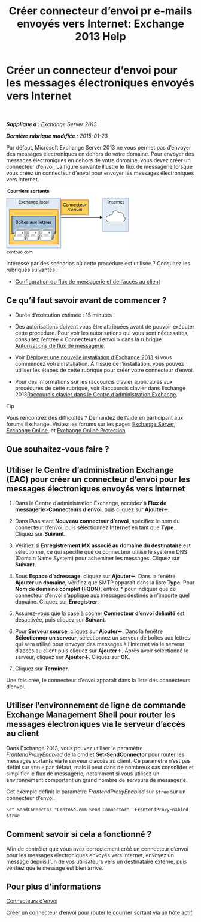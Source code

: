 ﻿---
title: 'Créer connecteur d’envoi pr e-mails envoyés vers Internet: Exchange 2013 Help'
TOCTitle: Créer un connecteur d’envoi pour les messages électroniques envoyés vers Internet
ms:assetid: 6deaefa8-1152-40d9-b1ba-9c19bdf8a928
ms:mtpsurl: https://technet.microsoft.com/fr-fr/library/JJ657457(v=EXCHG.150)
ms:contentKeyID: 50478399
ms.date: 04/24/2018
mtps_version: v=EXCHG.150
ms.translationtype: HT
---

# Créer un connecteur d’envoi pour les messages électroniques envoyés vers Internet

 

_**Sapplique à :** Exchange Server 2013_

_**Dernière rubrique modifiée :** 2015-01-23_

Par défaut, Microsoft Exchange Server 2013 ne vous permet pas d’envoyer des messages électroniques en dehors de votre domaine. Pour envoyer des messages électroniques en dehors de votre domaine, vous devez créer un connecteur d’envoi. La figure suivante illustre le flux de messagerie lorsque vous créez un connecteur d’envoi pour envoyer les messages électroniques vers Internet.

![connector\_send\_onprem\_internet](images/JJ657457.e8963e4f-7dce-461f-bbcf-660278cefa35(EXCHG.150).gif "connector_send_onprem_internet")

Intéressé par des scénarios où cette procédure est utilisée ? Consultez les rubriques suivantes :

  - [Configuration du flux de messagerie et de l’accès au client](configure-mail-flow-and-client-access-exchange-2013-help.md)

## Ce qu’il faut savoir avant de commencer ?

  - Durée d'exécution estimée : 15 minutes

  - Des autorisations doivent vous être attribuées avant de pouvoir exécuter cette procédure. Pour voir les autorisations qui vous sont nécessaires, consultez l’entrée « Connecteurs d’envoi » dans la rubrique [Autorisations de flux de messagerie](mail-flow-permissions-exchange-2013-help.md).

  - Voir [Déployer une nouvelle installation d’Exchange 2013](deploy-a-new-installation-of-exchange-2013-exchange-2013-help.md) si vous commencez votre installation. À l’issue de l’installation, vous pouvez utiliser les étapes de cette rubrique pour créer votre connecteur d’envoi.

  - Pour des informations sur les raccourcis clavier applicables aux procédures de cette rubrique, voir Raccourcis clavier dans Exchange 2013[Raccourcis clavier dans le Centre d’administration Exchange](keyboard-shortcuts-in-the-exchange-admin-center-exchange-online-protection-help.md).

> [!TIP]
> Vous rencontrez des difficultés ? Demandez de l’aide en participant aux forums Exchange. Visitez les forums sur les pages <a href="https://go.microsoft.com/fwlink/p/?linkid=60612">Exchange Server</a>, <a href="https://go.microsoft.com/fwlink/p/?linkid=267542">Exchange Online</a>, et <a href="https://go.microsoft.com/fwlink/p/?linkid=285351">Exchange Online Protection</a>.


## Que souhaitez-vous faire ?

## Utiliser le Centre d’administration Exchange (EAC) pour créer un connecteur d’envoi pour les messages électroniques envoyés vers Internet

1.  Dans le Centre d’administration Exchange, accédez à **Flux de messagerie**\>**Connecteurs d’envoi**, puis cliquez sur **Ajouter**![Icône Ajouter](images/JJ218640.c1e75329-d6d7-4073-a27d-498590bbb558(EXCHG.150).gif "Icône Ajouter").

2.  Dans l’Assistant **Nouveau connecteur d’envoi**, spécifiez le nom du connecteur d’envoi, puis sélectionnez **Internet** en tant que **Type**. Cliquez sur **Suivant**.

3.  Vérifiez si **Enregistrement MX associé au domaine du destinataire** est sélectionné, ce qui spécifie que ce connecteur utilise le système DNS (Domain Name System) pour acheminer les messages. Cliquez sur **Suivant**.

4.  Sous **Espace d’adressage**, cliquez sur **Ajouter**![Icône Ajouter](images/JJ218640.c1e75329-d6d7-4073-a27d-498590bbb558(EXCHG.150).gif "Icône Ajouter"). Dans la fenêtre **Ajouter un domaine**, vérifiez que SMTP apparaît dans la liste **Type**. Pour **Nom de domaine complet (FQDN)**, entrez \* pour indiquer que ce connecteur d’envoi s’applique aux messages destinés à n’importe quel domaine. Cliquez sur **Enregistrer**.

5.  Assurez-vous que la case à cocher **Connecteur d’envoi délimité** est désactivée, puis cliquez sur **Suivant**.

6.  Pour **Serveur source**, cliquez sur **Ajouter**![Icône Ajouter](images/JJ218640.c1e75329-d6d7-4073-a27d-498590bbb558(EXCHG.150).gif "Icône Ajouter"). Dans la fenêtre **Sélectionner un serveur**, sélectionnez un serveur de boîtes aux lettres qui sera utilisé pour envoyer des messages à l’Internet via le serveur d’accès au client puis cliquez sur **Ajouter**![Icône Ajouter](images/JJ218640.c1e75329-d6d7-4073-a27d-498590bbb558(EXCHG.150).gif "Icône Ajouter"). Après avoir sélectionné le serveur, cliquez sur **Ajouter**![Icône Ajouter](images/JJ218640.c1e75329-d6d7-4073-a27d-498590bbb558(EXCHG.150).gif "Icône Ajouter"). Cliquez sur **OK**.

7.  Cliquez sur **Terminer**.

Une fois créé, le connecteur d’envoi apparaît dans la liste des connecteurs d’envoi.

## Utiliser l’environnement de ligne de commande Exchange Management Shell pour router les messages électroniques via le serveur d’accès au client

Dans Exchange 2013, vous pouvez utiliser le paramètre *FrontendProxyEnabled* de la cmdlet **Set-SendConnector** pour router les messages sortants via le serveur d’accès au client. Ce paramètre n’est pas défini sur `$true` par défaut, mais il peut dans de nombreux cas consolider et simplifier le flux de messagerie, notamment si vous utilisez un environnement comportant un grand nombre de serveurs de messagerie.

Cet exemple définit le paramètre *FrontendProxyEnabled* sur `$true` sur un connecteur d’envoi.

    Set-SendConnector "Contoso.com Send Connector" -FrontendProxyEnabled $true

## Comment savoir si cela a fonctionné ?

Afin de contrôler que vous avez correctement créé un connecteur d’envoi pour les messages électroniques envoyés vers Internet, envoyez un message depuis l’un de vos utilisateurs vers un destinataire externe, puis vérifiez que le message est bien arrivé.

## Pour plus d'informations

[Connecteurs d'envoi](send-connectors-exchange-2013-help.md)

[Créer un connecteur d’envoi pour router le courrier sortant via un hôte actif](create-a-send-connector-to-route-outbound-email-through-a-smart-host-exchange-2013-help.md)

